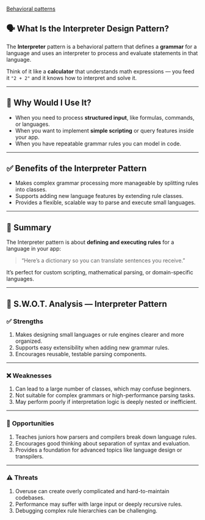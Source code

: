 [Behavioral patterns](../README.md)

## 🗣️ What Is the Interpreter Design Pattern?

The **Interpreter** pattern is a behavioral pattern that defines a **grammar** for a language and uses an interpreter to process and evaluate statements in that language.

Think of it like a **calculator** that understands math expressions — you feed it `"2 + 2"` and it knows how to interpret and solve it.

---

## 🤔 Why Would I Use It?

* When you need to process **structured input**, like formulas, commands, or languages.
* When you want to implement **simple scripting** or query features inside your app.
* When you have repeatable grammar rules you can model in code.

---

## ✅ Benefits of the Interpreter Pattern

* Makes complex grammar processing more manageable by splitting rules into classes.
* Supports adding new language features by extending rule classes.
* Provides a flexible, scalable way to parse and execute small languages.

---

## 🧩 Summary

The Interpreter pattern is about **defining and executing rules** for a language in your app:

> “Here’s a dictionary so you can translate sentences you receive.”

It’s perfect for custom scripting, mathematical parsing, or domain-specific languages.

---

## 🧠 S.W\.O.T. Analysis — Interpreter Pattern

### ✅ **Strengths**

1. Makes designing small languages or rule engines clearer and more organized.
2. Supports easy extensibility when adding new grammar rules.
3. Encourages reusable, testable parsing components.

---

### ❌ **Weaknesses**

1. Can lead to a large number of classes, which may confuse beginners.
2. Not suitable for complex grammars or high-performance parsing tasks.
3. May perform poorly if interpretation logic is deeply nested or inefficient.

---

### 🌱 **Opportunities**

1. Teaches juniors how parsers and compilers break down language rules.
2. Encourages good thinking about separation of syntax and evaluation.
3. Provides a foundation for advanced topics like language design or transpilers.

---

### ⚠️ **Threats**

1. Overuse can create overly complicated and hard-to-maintain codebases.
2. Performance may suffer with large input or deeply recursive rules.
3. Debugging complex rule hierarchies can be challenging.

